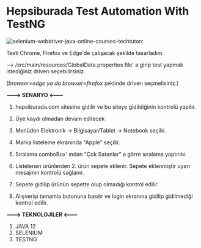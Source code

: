 # Hepsiburada Test Automation With TestNG

![selenium-webdriver-java-online-courses-techtutorr](https://user-images.githubusercontent.com/99680163/206997266-822cb3a3-b182-4e9c-b828-22ec47f40a4d.jpg)



Testi Chrome, Firefox ve Edge'de çalışacak şekilde tasarladım.

--> /src/main/resources/GlobalData.properties file' a girip test yapmak istediğiniz driverı seçebilirsiniz.

(*browser=edge ya da browser=firefox* şeklinde driverı seçmelisiniz.)

**---> SENARYO <---**

1. hepsiburada.com sitesine gidilir ve bu siteye gidildiğinin kontrolü yapılır.

2. Üye kaydı olmadan devam edilecek

3. Menüden Elektronik -> Bilgisayar/Tablet -> Notebook seçilir.

4. Marka listeleme ekranında "Apple" seçilir.

5. Sıralama comboBox' ından "Çok Satanlar" a görre sıralama yaptırılır.

6. Listelenen ürünlerden 2. ürün sepete eklenir. Sepete eklenmiştir uyarı mesajının kontrolü sağlanır.

7. Sepete gidilip ürünün sepette olup olmadığı kontrol edilir.

8. Alışverişi tamamla butonuna basılır ve login ekranına gidilip gidilmediği kontrol edilir.


**---> TEKNOLOJILER <---**

1. JAVA 12
2. SELENIUM
3. TESTNG
